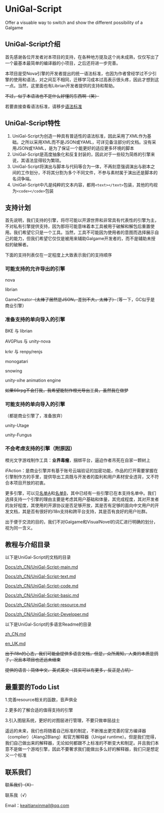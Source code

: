 # UniGal-Script

Offer a visuable way to switch and show the different possibility of a Galgame



## UniGal-Script介绍
首先感谢各位开发者对本项目的支持，在各种地方提及这个尚未成熟，仅仅写出了一个最基本最简单的编译器的小项目，之后还将进一步完善。

本项目是受Nova引擎的开发者提出的统一语法标准，也因为作者曾经学过不少引擎的使用和语法，对之间互不相同，迁移学习成本过高表示很头疼，因此才想到这一点。当然，这里面也有Librian开发者提供的支持和帮助。

~~不过，似乎本语法也不是什么好懂的东西啊（笑）~~

若要直接查看语法标准，请移步[语法标准](https://github.com/Uni-Gal/UniGal-Script/blob/master/Docs/zh_CN/UniGal-text.md)

## UniGal-Script特性
1. UniGal-Script为创造一种具有普适性的语法标准，因此采用了XML作为基础。之所以采用XML而不是JSON或YAML，可详见备注部分的文档。没有采用JSON或YAML，是为了保证一个能更好的适应更多环境的脚本
2. UniGal-Script是高度抽象化和反复封装的，因此对于一些较为简练的引擎来说，其语法显得较为繁琐。
3. UniGal-Script将演出与脚本与代码等合为一体，不再刻意强调演出与剧本之间的工作划分，不将其分割为多个不同文件，不参与素材属于演出还是脚本的名词争端。
4. UniGal-Script中凡是纯粹的文本内容，都用```<text></text>```包装，其他的均视为```<code></code>```包装

## 支持计划

首先说明，我们支持的引擎，将尽可能以开源世界和非常具有代表性的引擎为主，不对私有引擎提供支持，因为那将可能意味着本工具被用于破解和解包后重置使用。我们希望它只是一个工具。当然，工具不可能因为使用者的意图而选择展示自己的能力，但我们希望它仅仅是被用来辅助Galgame开发者的，而不是辅助未授权的破解者。

下面的支持列表仅在一定程度上大致表示我们的支持顺序

### 可能支持的允许导出的引擎
nova

librian

GameCreator~~（太棒了居然是JSON，差别不大，太棒了）~~（等一下，GC似乎是商业引擎）

### 准备支持的单向导入的引擎

BKE 与 librian

AVGPlus 与 unity-nova

krkr 与 renpy/renjs

monogatari

snowing

unity-xihe animation engine

~~如果66rpg不会打我，我希望能制作橙光导出工具，虽然我在做梦~~

### 可能支持的单向导入的引擎

（都是商业引擎了，准备放弃）

unity-Utage

unity-Fungus

### 不会考虑支持的引擎（附原因）

橙光文字游戏制作工具：**业界毒瘤**，捆绑平台，逼迫作者吊死在自家一颗树上

iFAction：是商业引擎并有基于账号云端验证的加密功能，作品的打开需要掌握在引擎制作方的手里，提供导出工具既与开发者的盈利和用户素材安全违背，又不符合本项目开放的初衷。

更多引擎，可以见[名单A](https://github.com/topics/visual-novel-engine)和[名单B](https://awesomeopensource.com/projects/visual-novel)，其中已经有一些引擎已在本支持名单中。我们选择支持一个引擎的理由主要是考虑其用户基础和体量，其完成程度，其对开发者的友好程度，其使用的开源协议是否足够开放，其是否有足够的面向中文用户的开发文档，其是否有很好的i18n支持和跨平台支持，其是否有良好的用户社群。

出于便于交流的目的，我们不对Galgame和VisualNovel的词汇进行明确的划分，视为同一含义。

## 教程与介绍目录

以下是UniGal-Script的文档的目录

[Docs/zh_CN/UniGal-Script-main.md](https://github.com/Uni-Gal/UniGal-Script/blob/master/Docs/zh_CN/UniGal-Script-main.md)

[Docs/zh_CN/UniGal-Script-text.md](https://github.com/Uni-Gal/UniGal-Script/blob/master/Docs/zh_CN/UniGal-Script-text.md)

[Docs/zh_CN/UniGal-Script-code.md](https://github.com/Uni-Gal/UniGal-Script/blob/master/Docs/zh_CN/UniGal-Script-code.md)

[Docs/zh_CN/UniGal-Script-basic.md](https://github.com/Uni-Gal/UniGal-Script/blob/master/Docs/zh_CN/UniGal-Script-basic.md)

[Docs/zh_CN/UniGal-Script-resource.md](https://github.com/Uni-Gal/UniGal-Script/blob/master/Docs/zh_CN/UniGal-Script-resource.md)

[Docs/zh_CN/UniGal-Script-Developer.md](https://github.com/Uni-Gal/UniGal-Script/blob/master/Docs/zh_CN/UniGal-Script-Developer.md)

以下是UniGal-Script的多语言Readme的目录

[zh_CN.md](https://github.com/Uni-Gal/UniGal-Script/blob/master/Readme/zh_CN.md)

[en_UK.md](https://github.com/Uni-Gal/UniGal-Script/blob/master/Readme/en_UK.md)

~~出于i18n的心态，我们可能会提供多语言文档，但是，众所周知，人类的本质是鸽子，况且本项目也还远未结束~~

~~提供的语言：简体中文、英式英文（其实可以有更多，反正是占坑）~~


## 最重要的Todo List

1.完善resource相关的函数，音声俱全

2.更多的了解合适的值得支持的引擎

3.引入图层系统，更好的对图层进行管理，不要只做单层战士

遥远的未来，我们也将随着自己标准的制定，不断推出更完善的官方编译器（complier）（Alang2Blang）和官方解释器（Unigal runtime）。但是我们觉得，我们自己做出来的解释器，无论如何都跟不上标准的不断变大和制定。并且我们本意不是做一个游戏引擎，因此不要奢求我们能做出多么好的解释器，我们只是想定义一个标准


## 联系我们

~~联系我们（X）~~

联系我（√）

Email：keaitianxinmail@qq.com
